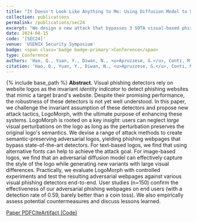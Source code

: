 ```yaml
---
title: "It Doesn't Look Like Anything to Me: Using Diffusion Model to Subvert Visual Phishing Detectors"
collection: publications
permalink: /publications/sec24
excerpt: "We design a new attack that bypasses 3 SOTA visual-based phishing website detection systems in an end-to-end fashion, as well as end-users (humans)"
date: 2024-08-15
code: '[SEC24]'
venue: 'USENIX Security Symposium'
badge: <span class='badge badge-primary'>Conference</span>
type: Conference
authors: 'Hao, Q., Yuan, Y., Diwan, N., <u>Apruzzese, G.</u>, Conti, M., & Gang, W.'
citation: 'Hao, Q., Yuan, Y., Diwan, N., <u>Apruzzese, G.</u>, Conti, M., & Gang, W. (2024, August). "It Doesn`t Look Like Anything to Me: Using Diffusion Model to Subvert Visual Phishing Detectors." In <i>USENIX Security Symposium (SEC)</i>.'
---
```

{% include base_path %}
<b>Abstract.</b> Visual phishing detectors rely on website logos as the invariant _identity indicator_ to detect phishing websites that mimic a target brand's website. Despite their promising performance, the robustness of these detectors is not yet well understood. In this paper, we challenge the invariant assumption of these detectors and propose new attack tactics, LogoMorph, with the ultimate purpose of enhancing these systems. LogoMorph is rooted on a key insight: users can neglect _large_ visual perturbations on the logo as long as the perturbation preserves the original logo's semantics. We devise a range of attack methods to create semantic-preserving adversarial logos, yielding phishing webpages that bypass state-of-the-art detectors. For text-based logos, we find that using alternative fonts can help to achieve the attack goal. For image-based logos, we find that an adversarial diffusion model can effectively capture the style of the logo while generating new variants with large visual differences. Practically, we evaluate LogoMorph with controlled experiments and test the resulting adversarial webpages against various visual phishing detectors end-to-end. User studies (n=150) confirm the effectiveness of our adversarial phishing webpages on end users (with a detection rate of 0.59, barely better than a coin toss). We also empirically assess potential countermeasures and discuss lessons learned.


<a class="btn btn-outline-primary my-1 mr-1 btn-sm" href="{{ base_path }}/files/papers/sec24/sec24.pdf" target="_blank" rel="noopener">Paper PDF</a><a class="btn btn-outline-primary my-1 mr-1 btn-sm" href="{{ base_path }}/files/papers/sec24/sec24_cite.html" target="_blank" rel="noopener">Cite</a><a class="btn btn-outline-primary my-1 mr-1 btn-sm" href="https://github.com/gyNancy/Visualphish_public" target="_blank" rel="noopener">Artifact (Code)</a>